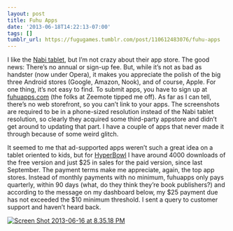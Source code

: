 ```yaml
---
layout: post
title: Fuhu Apps
date: '2013-06-18T14:22:13-07:00'
tags: []
tumblr_url: https://fugugames.tumblr.com/post/110612483076/fuhu-apps
---
```

I like the [Nabi tablet](http://nabitablet.com/), but I’m not crazy about their app store. The good news: There’s no annual or sign-up fee. But, while it’s not as bad as handster (now under Opera), it makes you appreciate the polish of the big three Android stores (Google, Amazon, Nook), and of course, Apple. For one thing, it’s not easy to find. To submit apps, you have to sign up at [fuhuapps.com](http://fuhuapps.com/) (the folks at Zeemote tipped me off). As far as I can tell, there’s no web storefront, so you can’t link to your apps. The screenshots are required to be in a phone-sized resolution instead of the Nabi tablet resolution, so clearly they acquired some third-party appstore and didn’t get around to updating that part. I have a couple of apps that never made it through because of some weird glitch.

It seemed to me that ad-supported apps weren’t such a great idea on a tablet oriented to kids, but for [HyperBowl](http://hyperbowl3d.com/) I have around 4000 downloads of the free version and just $25 in sales for the paid version, since last September. The payment terms make me appreciate, again, the top app stores. Instead of monthly payments with no minimum, fuhuapps only pays quarterly, within 90 days (what, do they think they’re book publishers?) and according to the message on my dashboard below, my $25 payment due has not exceeded the $10 minimum threshold. I sent a query to customer support and haven’t heard back.

[![Screen Shot 2013-06-16 at 8.35.18 PM](http://itshardtofondlepenguins.com/wp-content/uploads/2013/06/Screen-Shot-2013-06-16-at-8.35.18-PM.png)](http://itshardtofondlepenguins.com/wp-content/uploads/2013/06/Screen-Shot-2013-06-16-at-8.35.18-PM.png)

